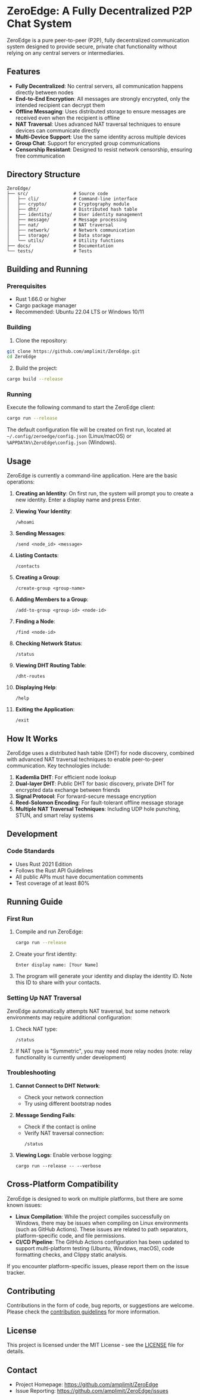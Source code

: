 # ZeroEdge: A Fully Decentralized P2P Chat System

ZeroEdge is a pure peer-to-peer (P2P), fully decentralized communication system designed to provide secure, private chat functionality without relying on any central servers or intermediaries.

## Features

- **Fully Decentralized**: No central servers, all communication happens directly between nodes
- **End-to-End Encryption**: All messages are strongly encrypted, only the intended recipient can decrypt them
- **Offline Messaging**: Uses distributed storage to ensure messages are received even when the recipient is offline
- **NAT Traversal**: Uses advanced NAT traversal techniques to ensure devices can communicate directly
- **Multi-Device Support**: Use the same identity across multiple devices
- **Group Chat**: Support for encrypted group communications
- **Censorship Resistant**: Designed to resist network censorship, ensuring free communication

## Directory Structure

```
ZeroEdge/
├── src/                 # Source code
│   ├── cli/             # Command-line interface
│   ├── crypto/          # Cryptography module
│   ├── dht/             # Distributed hash table
│   ├── identity/        # User identity management
│   ├── message/         # Message processing
│   ├── nat/             # NAT traversal
│   ├── network/         # Network communication
│   ├── storage/         # Data storage
│   └── utils/           # Utility functions
├── docs/                # Documentation
└── tests/               # Tests
```

## Building and Running

### Prerequisites

- Rust 1.66.0 or higher
- Cargo package manager
- Recommended: Ubuntu 22.04 LTS or Windows 10/11

### Building

1. Clone the repository:
```bash
git clone https://github.com/amplimit/ZeroEdge.git
cd ZeroEdge
```

2. Build the project:
```bash
cargo build --release
```

### Running

Execute the following command to start the ZeroEdge client:

```bash
cargo run --release
```

The default configuration file will be created on first run, located at `~/.config/zeroedge/config.json` (Linux/macOS) or `%APPDATA%\ZeroEdge\config.json` (Windows).

## Usage

ZeroEdge is currently a command-line application. Here are the basic operations:

1. **Creating an Identity**:
   On first run, the system will prompt you to create a new identity. Enter a display name and press Enter.

2. **Viewing Your Identity**:
   ```
   /whoami
   ```

3. **Sending Messages**:
   ```
   /send <node_id> <message>
   ```

4. **Listing Contacts**:
   ```
   /contacts
   ```

5. **Creating a Group**:
   ```
   /create-group <group-name>
   ```

6. **Adding Members to a Group**:
   ```
   /add-to-group <group-id> <node-id>
   ```

7. **Finding a Node**:
   ```
   /find <node-id>
   ```

8. **Checking Network Status**:
   ```
   /status
   ```

9. **Viewing DHT Routing Table**:
   ```
   /dht-routes
   ```

10. **Displaying Help**:
    ```
    /help
    ```

11. **Exiting the Application**:
    ```
    /exit
    ```

## How It Works

ZeroEdge uses a distributed hash table (DHT) for node discovery, combined with advanced NAT traversal techniques to enable peer-to-peer communication. Key technologies include:

1. **Kademlia DHT**: For efficient node lookup
2. **Dual-layer DHT**: Public DHT for basic discovery, private DHT for encrypted data exchange between friends
3. **Signal Protocol**: For forward-secure message encryption
4. **Reed-Solomon Encoding**: For fault-tolerant offline message storage
5. **Multiple NAT Traversal Techniques**: Including UDP hole punching, STUN, and smart relay systems

## Development

### Code Standards

- Uses Rust 2021 Edition
- Follows the Rust API Guidelines
- All public APIs must have documentation comments
- Test coverage of at least 80%

## Running Guide

### First Run

1. Compile and run ZeroEdge:
   ```bash
   cargo run --release
   ```

2. Create your first identity:
   ```
   Enter display name: [Your Name]
   ```

3. The program will generate your identity and display the identity ID. Note this ID to share with your contacts.

### Setting Up NAT Traversal

ZeroEdge automatically attempts NAT traversal, but some network environments may require additional configuration:

1. Check NAT type:
   ```
   /status
   ```

2. If NAT type is "Symmetric", you may need more relay nodes (note: relay functionality is currently under development)

### Troubleshooting

1. **Cannot Connect to DHT Network**:
   - Check your network connection
   - Try using different bootstrap nodes

2. **Message Sending Fails**:
   - Check if the contact is online
   - Verify NAT traversal connection:
     ```
     /status
     ```

3. **Viewing Logs**:
   Enable verbose logging:
   ```
   cargo run --release -- --verbose
   ```

## Cross-Platform Compatibility

ZeroEdge is designed to work on multiple platforms, but there are some known issues:

- **Linux Compilation**: While the project compiles successfully on Windows, there may be issues when compiling on Linux environments (such as GitHub Actions). These issues are related to path separators, platform-specific code, and file permissions.
- **CI/CD Pipeline**: The GitHub Actions configuration has been updated to support multi-platform testing (Ubuntu, Windows, macOS), code formatting checks, and Clippy static analysis.

If you encounter platform-specific issues, please report them on the issue tracker.

## Contributing

Contributions in the form of code, bug reports, or suggestions are welcome. Please check the [contribution guidelines](CONTRIBUTING.md) for more information.

## License

This project is licensed under the MIT License - see the [LICENSE](LICENSE) file for details.

## Contact

- Project Homepage: https://github.com/amplimit/ZeroEdge
- Issue Reporting: https://github.com/amplimit/ZeroEdge/issues
